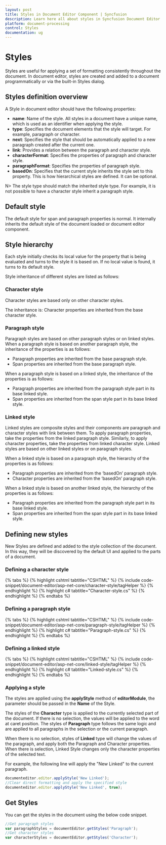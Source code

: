 ```yaml
---
layout: post
title: Styles in Document Editor Component | Syncfusion
description: Learn here all about styles in Syncfusion Document Editor component of Syncfusion Essential JS 2 and more.
platform: document-processing
control: Styles
documentation: ug
---
```



# Styles

Styles are useful for applying a set of formatting consistently throughout the document. In document editor, styles are created and added to a document programmatically or via the built-in Styles dialog.

## Styles definition overview

A Style in document editor should have the following properties:

* **name**: Name of the style. All styles in a document have a unique name, which is used as an identifier when applying the style.
* **type**: Specifies the document elements that the style will target. For example, paragraph or character.
* **next**: Specifies the style that should be automatically applied to a new paragraph created after the current one.
* **link**: Provides a relation between the paragraph and character style.
* **characterFormat**: Specifies the properties of paragraph and character style.
* **paragraphFormat**: Specifies the properties of paragraph style.
* **basedOn**: Specifies that the current style inherits the style set to this property. This is how hierarchical styles are defined. It can be optional.

N> The style type should match the inherited style type. For example, it is not possible to have a character style inherit a paragraph style.

## Default style

The default style for span and paragraph properties is normal. It internally inherits the default style of the document loaded or document editor component.

## Style hierarchy

Each style initially checks its local value for the property that is being evaluated and turns to the style it is based on. If no local value is found, it turns to its default style.

Style inheritance of different styles are listed as follows:

### Character style

Character styles are based only on other character styles.

The inheritance is: Character properties are inherited from the base character style.

### Paragraph style

Paragraph styles are based on other paragraph styles or on linked styles. When a paragraph style is based on another paragraph style, the inheritance of the properties is as follows:
* Paragraph properties are inherited from the base paragraph style.
* Span properties are inherited from the base paragraph style.

When a paragraph style is based on a linked style, the inheritance of the properties is as follows:
* Paragraph properties are inherited from the paragraph style part in its base linked style.
* Span properties are inherited from the span style part in its base linked style.

### Linked style

Linked styles are composite styles and their components are paragraph and character styles with link between them. To apply paragraph properties, take the properties from the linked paragraph style. Similarly, to apply character properties, take the properties from linked character style. Linked styles are based on other linked styles or on paragraph styles.

When a linked style is based on a paragraph style, the hierarchy of the properties is as follows:

* Paragraph properties are inherited from the ‘basedOn’ paragraph style.
* Character properties are inherited from the ‘basedOn’ paragraph style.

When a linked style is based on another linked style, the hierarchy of the properties is as follows:

* Paragraph properties are inherited from the paragraph style part in its base linked style.
* Span properties are inherited from the span style part in its base linked style.

## Defining new styles

New Styles are defined and added to the style collection of the document. In this way, they will be discovered by the default UI and applied to the parts of a document.

### Defining a character style


{% tabs %}
{% highlight cshtml tabtitle="CSHTML" %}
{% include code-snippet/document-editor/asp-net-core/character-style/tagHelper %}
{% endhighlight %}
{% highlight c# tabtitle="Character-style.cs" %}
{% endhighlight %}
{% endtabs %}



### Defining a paragraph style


{% tabs %}
{% highlight cshtml tabtitle="CSHTML" %}
{% include code-snippet/document-editor/asp-net-core/paragraph-style/tagHelper %}
{% endhighlight %}
{% highlight c# tabtitle="Paragraph-style.cs" %}
{% endhighlight %}
{% endtabs %}


### Defining a linked style


{% tabs %}
{% highlight cshtml tabtitle="CSHTML" %}
{% include code-snippet/document-editor/asp-net-core/linked-style/tagHelper %}
{% endhighlight %}
{% highlight c# tabtitle="Linked-style.cs" %}
{% endhighlight %}
{% endtabs %}


### Applying a style

The styles are applied using the **applyStyle** method of **editorModule**, the parameter should be passed in the **Name** of the Style.

The styles of the **Character** type is applied to the currently selected part of the document. If there is no selection, the values will be applied to the word at caret position. The styles of **Paragraph** type follows the same logic and are applied to all paragraphs in the selection or the current paragraph.

When there is no selection, styles of **Linked** type will change the values of the paragraph, and apply both the Paragraph and Character properties. When there is selection, Linked Style changes only the character properties of the selected text.

For example, the following line will apply the "New Linked" to the current paragraph.

```typescript
documenteditor.editor.applyStyle('New Linked');
//Clear direct formatting and apply the specified style
documenteditor.editor.applyStyle('New Linked', true);
```

## Get Styles

You can get the styles in the document using the below code snippet.

```typescript
//Get paragraph styles
var paragraphStyles = documentEditor.getStyles('Paragraph');
//Get character styles
var characterStyles = documentEditor.getStyles('Character');
```